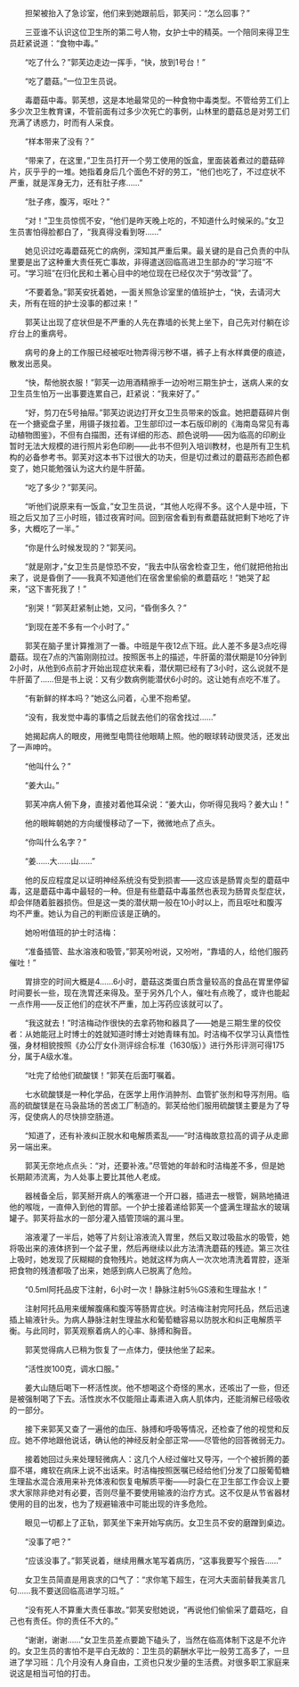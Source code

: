　　担架被抬入了急诊室，他们来到她跟前后，郭芙问：“怎么回事？”

　　三亚谁不认识这位卫生所的第二号人物，女护士中的精英。一个陪同来得卫生员赶紧说道：“食物中毒。”

　　“吃了什么？”郭芙边走边一挥手，“快，放到1号台！”

　　“吃了蘑菇。”一位卫生员说。

　　毒蘑菇中毒。郭芙想，这是本地最常见的一种食物中毒类型。不管给劳工们上多少次卫生教育课，不管前面有过多少次死亡的事例，山林里的蘑菇总是对劳工们充满了诱惑力，时而有人采食。

　　“样本带来了没有？”

　　“带来了，在这里，”卫生员打开一个劳工使用的饭盒，里面装着煮过的蘑菇碎片，灰乎乎的一堆。她指着身后几个面色不好的劳工，“他们也吃了，不过症状不严重，就是浑身无力，还有肚子疼……”

　　“肚子疼，腹泻，呕吐？”

　　“对！”卫生员惊慌不安，“他们是昨天晚上吃的，不知道什么时候采的。”女卫生员害怕得脸都白了，“我真得没看到呀……”

　　她见识过吃毒蘑菇死亡的病例，深知其严重后果。最关键的是自己负责的中队里要是出了这种重大责任死亡事故，非得遣送回临高进卫生部办的“学习班”不可。“学习班”在归化民和土著心目中的地位现在已经仅次于“劳改营”了。

　　“不要着急。”郭芙安抚着她，一面关照急诊室里的值班护士，“快，去请河大夫，所有在班的护士没事的都过来！”

　　郭芙让出现了症状但是不严重的人先在靠墙的长凳上坐下，自己先对付躺在诊疗台上的重病号。

　　病号的身上的工作服已经被呕吐物弄得污秽不堪，裤子上有水样粪便的痕迹，散发出恶臭。

　　“快，帮他脱衣服！”郭芙一边用酒精擦手一边吩咐三期生护士，送病人来的女卫生员生怕万一出事要连累自己，赶紧说：“我来好了。”

　　“好，剪刀在5号抽屉。”郭芙边说边打开女卫生员带来的饭盒。她把蘑菇碎片倒在一个搪瓷盘子里，用镊子拨拉着。卫生部印过一本石版印刷的《海南岛常见有毒动植物图鉴》，不但有白描图，还有详细的形态、颜色说明——因为临高的印刷业暂时无法大规模的进行照片彩色印刷——此书不但列入培训教材，也是所有卫生机构的必备参考书。郭芙对这本书下过很大的功夫，但是切过煮过的蘑菇形态颜色都变了，她只能勉强认为这大约是牛肝菌。

　　“吃了多少？”郭芙问。

　　“听他们说原来有一饭盒，”女卫生员说，“其他人吃得不多。这个人是中班，下班之后又加了三小时班，错过夜宵时间。回到宿舍看到有煮蘑菇就把剩下地吃了许多，大概吃了一半。”

　　“你是什么时候发现的？”郭芙问。

　　“就是刚才，”女卫生员是惊恐不安，“我去中队宿舍检查卫生，他们就把他抬出来了，说是昏倒了——我真不知道他们在宿舍里偷偷的煮蘑菇吃！”她哭了起来，“这下害死我了！”

　　“别哭！”郭芙赶紧制止她，又问，“昏倒多久？”

　　“到现在差不多有一个小时了。”

　　郭芙在脑子里计算推测了一番。中班是午夜12点下班。此人差不多是3点吃得蘑菇。现在7点的汽笛刚刚拉过。按照医书上的描述，牛肝菌的潜伏期是10分钟到2小时，从他到6点前才开始出现症状来看，潜伏期已经有了3小时，这么说就不是牛肝菌了……但是书上说：又有少数病例能潜伏6小时的。这让她有点吃不准了。

　　“有新鲜的样本吗？”她这么问着，心里不抱希望。

　　“没有，我发觉中毒的事情之后就去他们的宿舍找过……”

　　她揭起病人的眼皮，用微型电筒往他眼睛上照。他的眼球转动很灵活，还发出了一声呻吟。

　　“他叫什么？”

　　“姜大山。”

　　郭芙冲病人俯下身，直接对着他耳朵说：“姜大山，你听得见我吗？姜大山！”

　　他的眼眸朝她的方向缓慢移动了一下，微微地点了点头。

　　“你叫什么名字？”

　　“姜……大……山……”

　　他的反应程度足以证明神经系统没有受到损害——这应该是肠胃炎型的蘑菇中毒，这是蘑菇中毒中最轻的一种。但是有些蘑菇中毒虽然也表现为肠胃炎型症状，却会伴随着脏器损伤。但是这一类的潜伏期一般在10小时以上，而且呕吐和腹泻均不严重。她认为自己的判断应该是正确的。

　　她吩咐值班的护士时洁梅：

　　“准备插管、盐水溶液和吸管，”郭芙吩咐说，又吩咐，“靠墙的人，给他们服药催吐！”

　　胃排空的时间大概是4……6小时，蘑菇这类蛋白质含量较高的食品在胃里停留时间要长一些，现在洗胃还来得及。至于另外几个人，催吐有点晚了，或许也能起一点作用——反正他们的症状不严重，加上泻药应该就可以了。

　　“我这就去！”时洁梅动作很快的去拿药物和器具了——她是三期生里的佼佼者：从她能冠上时博士的姓就知道时博士对她青睐有加。时洁梅不仅学习认真悟性强，身材相貌按照《办公厅女仆测评综合标准（1630版）》进行外形评测可得175分，属于A级水准。

　　“吐完了给他们硫酸镁！”郭芙在后面叮嘱着。

　　七水硫酸镁是一种化学品，在医学上用作消肿剂、血管扩张剂和导泻剂用。临高的硫酸镁是在马袅盐场的苦卤工厂制造的。郭芙给他们服用硫酸镁主要是为了导泻，促使病人的尽快排空肠道。

　　“知道了，还有补液纠正脱水和电解质紊乱——”时洁梅故意拉高的调子从走廊另一端出来。

　　郭芙无奈地点点头：“对，还要补液。”尽管她的年龄和时洁梅差不多，但是她长期颠沛流离，为人处事上要比其他人老成。

　　器械备全后，郭芙掰开病人的嘴塞进一个开口器，插进去一根管，娴熟地捅进他的喉咙，一直伸入到他的胃部。一个护士接着递给郭芙一个盛满生理盐水的玻璃罐子。郭芙将盐水的一部分灌入插管顶端的漏斗里。

　　溶液灌了一半后，她等了片刻让溶液流入胃里，然后又取过吸盐水的吸管，她将吸出来的液体挤到一个盆子里，然后再继续以此方法清洗蘑菇的残迹。第三次往上吸时，她发现了灰糊糊的食物残片。她就这样为病人一次次地清洗着胃腔，逐渐把食物的残渣都吸了出来，她感到病人已脱离了危险。

　　“0.5ml阿托品皮下注射，6小时一次！静脉注射5％GS液和生理盐水！”

　　注射阿托品用来缓解腹痛和腹泻等肠胃症状。时洁梅注射完阿托品，然后迅速插上输液针头。为病人静脉注射生理盐水和葡萄糖容易以防脱水和纠正电解质平衡。与此同时，郭芙观察着病人的心率、脉搏和胸音。

　　郭芙觉得病人已稍为恢复了一点体力，便扶他坐了起来。

　　“活性炭100克，调水口服。”

　　姜大山随后喝下一杯活性炭。他不想喝这个奇怪的黑水，还咳出了一些，但还是被强制喝了下去。活性炭水不仅能阻止毒素进入病人肌体内，还能消解已经吸收的一部分。

　　接下来郭芙又查了一遍他的血压、脉搏和呼吸等情况，还检查了他的视觉和反应。她不停地跟他说话，确认他的神经反射全部正常——尽管他的回答微弱无力。

　　接着她回过头来处理轻微病人：这几个人经过催吐又导泻，一个个被折腾的萎靡不堪，瘫软在病床上说不出话来。时洁梅按照医嘱已经给他们分发了口服葡萄糖生理盐水混合液用来补充体液和恢复电解质平衡——时袅仁在卫生部工作会议上要求大家除非绝对有必要，否则尽量不要使用输液的治疗方式。这不仅是从节省器材使用的目的出发，也为了规避输液中可能出现的许多危险。

　　眼见一切都上了正轨，郭芙坐下来开始写病历。女卫生员不安的磨蹭到桌边。

　　“没事了吧？”

　　“应该没事了。”郭芙说着，继续用蘸水笔写着病历，“这事我要写个报告……”

　　女卫生员简直是用哀求的口气了：“求你笔下超生，在河大夫面前替我美言几句……我不要送回临高进学习班。”

　　“没有死人不算重大责任事故。”郭芙安慰她说，“再说他们偷偷采了蘑菇吃，自己也有责任。你的责任不大的。”

　　“谢谢，谢谢……”女卫生员差点要跪下磕头了，当然在临高体制下这是不允许的。女卫生员的害怕不是平白无故的：卫生员的薪酬水平比一般劳工高多了，一旦进了学习班：几个月没有人身自由，工资也只发少量的生活费。对很多职工家庭来说这是相当可怕的打击。
